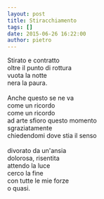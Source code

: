 ```yaml
---
layout: post
title: Stiracchiamento
tags: []
date: 2015-06-26 16:22:00
author: pietro
---
```

Stirato e contratto<br/>oltre il punto di rottura<br/>vuota la notte<br/>nera la paura.<br/><br/>Anche questo se ne va<br/>come un ricordo<br/>come un ricordo<br/>ad arte sfioro questo momento<br/>sgraziatamente<br/>chiedendomi dove stia il senso<br/><br/>divorato da un'ansia<br/>dolorosa, risentita<br/>attendo la luce<br/>cerco la fine<br/>con tutte le mie forze<br/>o quasi.
